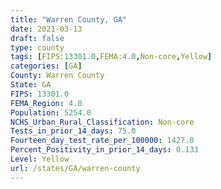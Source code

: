 ```yaml
---
title: "Warren County, GA"
date: 2021-03-13
draft: false
type: county
tags: [FIPS:13301.0,FEMA:4.0,Non-core,Yellow]
categories: [GA]
County: Warren County
State: GA
FIPS: 13301.0
FEMA_Region: 4.0
Population: 5254.0
NCHS_Urban_Rural_Classification: Non-core
Tests_in_prior_14_days: 75.0
Fourteen_day_test_rate_per_100000: 1427.0
Percent_Positivity_in_prior_14_days: 0.133
Level: Yellow
url: /states/GA/warren-county
---
```




